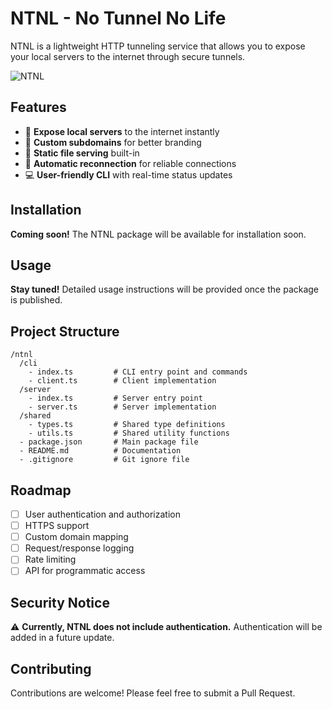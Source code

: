 # NTNL - No Tunnel No Life

NTNL is a lightweight HTTP tunneling service that allows you to expose your local servers to the internet through secure tunnels.

![NTNL](https://via.placeholder.com/800x400?text=NTNL+Tunneling+Service)

## Features

- 🚀 **Expose local servers** to the internet instantly
- 🔀 **Custom subdomains** for better branding
- 📁 **Static file serving** built-in
- 🔄 **Automatic reconnection** for reliable connections
- 💻 **User-friendly CLI** with real-time status updates

## Installation

**Coming soon!** The NTNL package will be available for installation soon.

## Usage

**Stay tuned!** Detailed usage instructions will be provided once the package is published.

## Project Structure

```
/ntnl
  /cli
    - index.ts         # CLI entry point and commands
    - client.ts        # Client implementation
  /server
    - index.ts         # Server entry point
    - server.ts        # Server implementation
  /shared
    - types.ts         # Shared type definitions
    - utils.ts         # Shared utility functions
  - package.json       # Main package file
  - README.md          # Documentation
  - .gitignore         # Git ignore file
```

## Roadmap

- [ ] User authentication and authorization
- [ ] HTTPS support
- [ ] Custom domain mapping
- [ ] Request/response logging
- [ ] Rate limiting
- [ ] API for programmatic access

## Security Notice

⚠️ **Currently, NTNL does not include authentication.** Authentication will be added in a future update.

## Contributing

Contributions are welcome! Please feel free to submit a Pull Request.